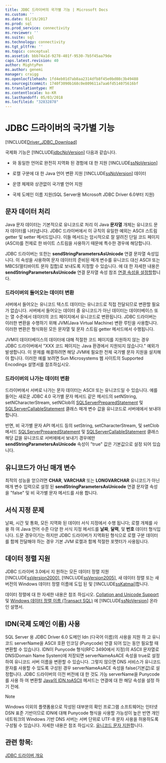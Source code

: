 ```yaml
---
title: JDBC 드라이버의 국가별 기능 | Microsoft Docs
ms.custom: ''
ms.date: 01/19/2017
ms.prod: sql
ms.prod_service: connectivity
ms.reviewer: ''
ms.suite: sql
ms.technology: connectivity
ms.tgt_pltfrm: ''
ms.topic: conceptual
ms.assetid: bbb74a1d-9278-401f-9530-7b5f45aa79de
caps.latest.revision: 40
author: MightyPen
ms.author: genemi
manager: craigg
ms.openlocfilehash: 1fd4eb01d7ab8aa2314dfb8f45e0bd08c3b49488
ms.sourcegitcommit: 1740f3090b168c0e809611a7aa6fd514075616bf
ms.translationtype: MT
ms.contentlocale: ko-KR
ms.lasthandoff: 05/03/2018
ms.locfileid: "32832878"
---
```

# <a name="international-features-of-the-jdbc-driver"></a>JDBC 드라이버의 국가별 기능
[!INCLUDE[Driver_JDBC_Download](../../includes/driver_jdbc_download.md)]

  국제화 기능은 [!INCLUDE[jdbcNoVersion](../../includes/jdbcnoversion_md.md)] 다음과 같습니다.  
  
-   와 동일한 언어로 완전히 지역화 된 경험에 대 한 지원 [!INCLUDE[ssNoVersion](../../includes/ssnoversion_md.md)]  
  
-   로캘 구분에 대 한 Java 언어 변환 지원 [!INCLUDE[ssNoVersion](../../includes/ssnoversion_md.md)] 데이터  
  
-   운영 체제와 상관없이 국가별 언어 지원  
  
-   국제 도메인 이름 지원(SQL Server용 Microsoft JDBC Driver 6.0부터 지원)  
  
## <a name="handling-of-character-data"></a>문자 데이터 처리  
 Java 문자 데이터는 기본적으로 유니코드로 처리 이 Java **문자열** 개체는 유니코드 문자 데이터를 나타냅니다. JDBC 드라이버에서 이 규칙의 유일한 예외는 ASCII 스트림 getter 및 setter 메서드입니다. 이들 메서드는 암시적으로 잘 알려진 단일 코드 페이지(ASCII)를 전제로 한 바이트 스트림을 사용하기 때문에 특수한 경우에 해당합니다.  
  
 JDBC 드라이버는 또한는 **sendStringParametersAsUnicode** 연결 문자열 속성입니다. 이 속성을 사용하여 문자 데이터의 준비된 매개 변수를 유니코드 대신 ASCII 또는 MBCS(멀티바이트 문자 집합)로 보내도록 지정할 수 있습니다. 에 대 한 자세한 내용은 **sendStringParametersAsUnicode** 연결 문자열 속성 참조 [연결 속성을 설정할](../../connect/jdbc/setting-the-connection-properties.md)합니다.  
  
### <a name="driver-incoming-conversions"></a>드라이버의 들어오는 데이터 변환  
 서버에서 들어오는 유니코드 텍스트 데이터는 유니코드로 직접 전달되므로 변환할 필요가 없습니다. 서버에서 들어오는 데이터 중 유니코드가 아닌 데이터는 데이터베이스 또는 열 수준에서 데이터의 코드 페이지에서 유니코드로 변환됩니다. JDBC 드라이버는 이러한 변환을 수행하기 위해 JVM(Java Virtual Machine) 변환 루틴을 사용합니다. 이러한 변환은 형식화된 모든 문자열 및 문자 스트림 getter 메서드에서 수행됩니다.  
  
 JVM이 데이터베이스의 데이터에 대해 적절한 코드 페이지를 지원하지 않는 경우 JDBC 드라이버에서 "XXX 코드 페이지는 Java 환경에서 지원되지 않습니다." 예외가 발생합니다. 이 문제를 해결하려면 해당 JVM에 필요한 전체 국가별 문자 지원을 설치해야 합니다. 이러한 예를 보려면 Sun Microsystems 웹 사이트의 Supported Encodings 설명서를 참조하십시오.  
  
### <a name="driver-outgoing-conversions"></a>드라이버의 나가는 데이터 변환  
 드라이버에서 서버로 나가는 문자 데이터는 ASCII 또는 유니코드일 수 있습니다. 예를 들어는 새로운 JDBC 4.0 국가별 문자 메서드 같은 메서드의 setNString, setNCharacterStream, setNClob의 [SQLServerPreparedStatement](../../connect/jdbc/reference/sqlserverpreparedstatement-class.md) 및 [SQLServerCallableStatement](../../connect/jdbc/reference/sqlservercallablestatement-class.md) 클래스 매개 변수 값을 유니코드로 서버에에서 보내야 합니다.  
  
 반면, 비 국가별 문자 API 메서드 등의 setString, setCharacterStream, 및 setClob 메서드 [SQLServerPreparedStatement](../../connect/jdbc/reference/sqlserverpreparedstatement-class.md) 및 [SQLServerCallableStatement](../../connect/jdbc/reference/sqlservercallablestatement-class.md) 클래스 해당 값을 유니코드로 서버에에서 보내기 경우에만 **sendStringParametersAsUnicode** 속성이 "true" 값은 기본값으로 설정 되어 있습니다.  
  
## <a name="non-unicode-parameters"></a>유니코드가 아닌 매개 변수  
 최적의 성능을 얻으려면 **CHAR**, **VARCHAR** 또는 **LONGVARCHAR** 유니코드가 아닌 매개 변수 입력으로 설정 된 **sendStringParametersAsUnicode** 연결 문자열 속성을 "false" 및 비 국가별 문자 메서드를 사용 합니다.  
  
## <a name="formatting-issues"></a>서식 지정 문제  
 날짜, 시간 및 통화, 모든 지역화 된 데이터 서식 지정에서 수행 됩니다; 로캘 개체를 사용 하 여 Java 언어 수준 다양 한 서식 지정 메서드를 **날짜**, **달력**, 및 **번호** 데이터 형식입니다. 드문 경우이기는 하지만 JDBC 드라이버가 지역화된 형식으로 로캘 구분 데이터를 함께 전달해야 하는 경우 기본 JVM 로캘과 함께 적절한 포맷터가 사용됩니다.  
  
## <a name="collation-support"></a>데이터 정렬 지원  
 JDBC 드라이버 3.0에서 지 원하는 모든 데이터 정렬 지원 [!INCLUDE[ssVersion2000](../../includes/ssversion2000_md.md)], [!INCLUDE[ssVersion2005](../../includes/ssversion2005_md.md)], 새 데이터 정렬 또는 새 버전의 Windows 데이터 정렬 이름에 도입 된 및 [!INCLUDE[ssKatmai](../../includes/sskatmai_md.md)]합니다.  
  
 데이터 정렬에 대 한 자세한 내용은 참조 하십시오. [Collation and Unicode Support](http://go.microsoft.com/fwlink/?LinkId=131366) 및 [Windows 데이터 정렬 이름 (Transact SQL)](http://go.microsoft.com/fwlink/?LinkId=131367) 에 [!INCLUDE[ssNoVersion](../../includes/ssnoversion_md.md)] 온라인 설명서.  
  
## <a name="using-international-domain-names-idn"></a>IDN(국제 도메인 이름) 사용  
 SQL Server 용 JDBC Driver 6.0 도메인 Idn (다국어 이름)의 사용을 지원 하 고 유니코드 serverName을 ASCII 호환 인코딩 (Punycode) 연결 되어 있는 동안 필요할 때 변환할 수 있습니다.  IDN이 Punycode 형식(RFC 3490에서 지정)의 ASCII 문자열로 DNS(Domain Name System)에 저장되면 serverNameAsACE 속성을 true로 설정하여 유니코드 서버 이름을 변환할 수 있습니다.  그렇지 않으면 DNS 서비스가 유니코드 문자를 사용할 수 있도록 구성된 경우 serverNameAsACE 속성을 false(기본값)로 설정합니다.  JDBC 드라이버의 이전 버전에 대 한 것도 가능 serverName을 Punycode를 사용 하 여 변환할 [Java의 IDN.toASCII](http://docs.oracle.com/javase/8/docs/api/java/net/IDN.html) 메서드는 연결에 대 한 해당 속성을 설정 하기 전에.  
  
> [!NOTE]  
>  Windows 이외의 플랫폼용으로 작성된 대부분의 확인 프로그램 소프트웨어는 인터넷 DSN 표준 기반이므로 IDN에 대해 Punycode 형식을 사용할 가능성이 높은 반면 개인 네트워크의 Windows 기반 DNS 서버는 서버 단위로 UTF-8 문자 사용을 허용하도록 구성될 수 있습니다.  자세한 내용은 참조 하십시오. [유니코드 문자 지원](https://technet.microsoft.com/library/cc738403(v=ws.10).aspx)합니다.  
  
## <a name="see-also"></a>관련 항목:  
 [JDBC 드라이버 개요](../../connect/jdbc/overview-of-the-jdbc-driver.md)  
  
  
